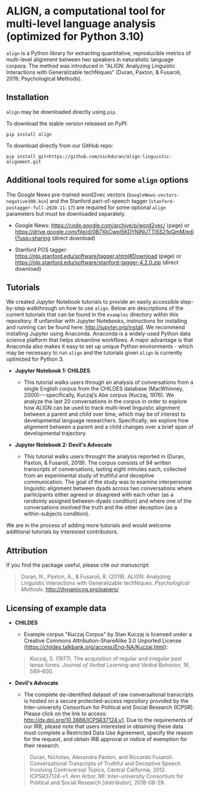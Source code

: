 # ALIGN, a computational tool for multi-level language analysis (optimized for Python 3.10)

`align` is a Python library for extracting quantitative, reproducible
metrics of multi-level alignment between two speakers in naturalistic
language corpora. The method was introduced in "ALIGN: Analyzing
Linguistic Interactions with Generalizable techNiques" (Duran, Paxton, &
Fusaroli, 2019; Psychological Methods).

<!--
## Try out `align` with Binder

Interested in seeing how `align` works, but not sure if you want to install it
yet? Try it out through Binder. Click the "launch" button to get a complete
cloud environment to try out the ALIGN pipeline on our Python tutorials (the CHILDES
  tutorial is currently the only one fully operational). The process for Binder to launch may
  take several minutes.

[![Binder](https://mybinder.org/badge.svg)](https://mybinder.org/v2/gh/nickduran/align-linguistic-alignment/master)
-->

## Installation

`align` may be downloaded directly using `pip`.

To download the stable version released on PyPI:

```
pip install align
```

To download directly from our GitHub repo:

```
pip install git+https://github.com/nickduran/align-linguistic-alignment.git
```

## Additional tools required for some `align` options

The Google News pre-trained word2vec vectors (`GoogleNews-vectors-negative300.bin`)
and the Stanford part-of-speech tagger (`stanford-postagger-full-2020-11-17`)
are required for some optional `align` parameters but must be downloaded
separately.

- Google News: https://code.google.com/archive/p/word2vec/ (page) or
  https://drive.google.com/file/d/0B7XkCwpI5KDYNlNUTTlSS21pQmM/edit?usp=sharing
  (direct download)

- Stanford POS tagger: https://nlp.stanford.edu/software/tagger.shtml#Download (page)
  or https://nlp.stanford.edu/software/stanford-tagger-4.2.0.zip
  (direct download)

## Tutorials

We created Jupyter Notebook tutorials to provide an easily accessible
step-by-step walkthrough on how to use `align`. Below are descriptions of the
current tutorials that can be found in the `examples` directory within this
repository. If unfamiliar with Jupyter Notebooks, instructions for installing
and running can be found here: http://jupyter.org/install. We recommend installing
Jupyter using Anaconda. Anaconda is a widely-used Python data science platform
that helps streamline workflows. A major advantage is that Anaconda also makes it easy
to set up unique Python environments - which may be necessary to run `align`
and the tutorials given `align` is currently optimized for Python 3.

- **Jupyter Notebook 1: CHILDES**

  - This tutorial walks users through an analysis of conversations from a
    single English corpus from the CHILDES database (MacWhinney,
    2000)---specifically, Kuczaj’s Abe corpus (Kuczaj, 1976). We analyze the
    last 20 conversations in the corpus in order to explore how ALIGN can be
    used to track multi-level linguistic alignment between a parent and child
    over time, which may be of interest to developmental language researchers.
    Specifically, we explore how alignment between a parent and a child
    changes over a brief span of developmental trajectory.

- **Jupyter Notebook 2: Devil's Advocate**
  - This tutorial walks users throught the analysis reported in (Duran,
    Paxton, & Fusaroli, 2019). The corpus consists of 94 written
    transcripts of conversations, lasting eight minutes each, collected from
    an experimental study of truthful and deceptive communication. The goal
    of the study was to examine interpersonal linguistic alignment between
    dyads across two conversations where participants either agreed or
    disagreed with each other (as a randomly assigned between-dyads condition)
    and where one of the conversations involved the truth and the other
    deception (as a within-subjects condition).

We are in the process of adding more tutorials and would welcome additional
tutorials by interested contributors.

## Attribution

If you find the package useful, please cite our manuscript:

> Duran, N., Paxton, A., & Fusaroli, R. (2019). ALIGN: Analyzing
> Linguistic Interactions with Generalizable techNiques. _Psychological Methods_. http://dynamicog.org/papers/

## Licensing of example data

- **CHILDES**

  - Example corpus "Kuczaj Corpus" by Stan Kuczaj is licensed under a
    Creative Commons Attribution-ShareAlike 3.0 Unported License
    (https://childes.talkbank.org/access/Eng-NA/Kuczaj.html):

  > Kuczaj, S. (1977). The acquisition of regular and irregular past tense
  > forms. _Journal of Verbal Learning and Verbal Behavior, 16_, 589–600.

- **Devil's Advocate**

  - The complete de-identified dataset of raw conversational transcripts
    is hosted on a secure protected-access repository provided by the
    Inter-university Consortium for Political and Social Research
    (ICPSR). Please click on the link to access: http://dx.doi.org/10.3886/ICPSR37124.v1.
    Due to the requirements of our IRB, please note that users interested in
    obtaining these data must complete a Restricted Data Use Agreement, specify
    the reason for the request, and obtain IRB approval or notice of exemption for their research.

  > Duran, Nicholas, Alexandra Paxton, and Riccardo
  > Fusaroli. Conversational Transcripts of Truthful and
  > Deceptive Speech Involving Controversial Topics,
  > Central California, 2012. ICPSR37124-v1. Ann Arbor,
  > MI: Inter-university Consortium for Political and
  > Social Research [distributor], 2018-08-29.
